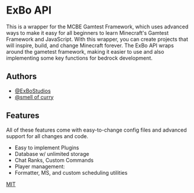 
# ExBo API

This is a wrapper for the MCBE Gamtest Framework, which uses advanced ways to make it easy for all beginners to learn Minecraft's Gamtest Framework and JavaScript. With this wrapper, you can create projects that will inspire, build, and change Minecraft forever. The ExBo API wraps around the gametest framework, making it easier to use and also implementing some key functions for bedrock development.
## Authors

- [@ExBoStudios](https://www.github.com/ExBoStudios)
- [@smell of curry](https://www.github.com/smell-of-curry)


## Features
All of these features come with easy-to-change config files and advanced support for all changes and code.

- Easy to implement Plugins
- Database w/ unlimited storage
- Chat Ranks, Custom Commands
- Player management:
- Formatter, MS, and custom scheduling utilities





[MIT](https://choosealicense.com/licenses/mit/)

